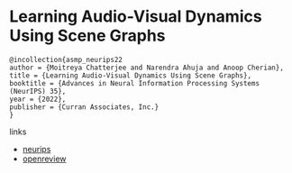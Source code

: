 # Learning Audio-Visual Dynamics Using Scene Graphs

```
@incollection{asmp_neurips22
author = {Moitreya Chatterjee and Narendra Ahuja and Anoop Cherian},
title = {Learning Audio-Visual Dynamics Using Scene Graphs},
booktitle = {Advances in Neural Information Processing Systems (NeurIPS) 35},
year = {2022},
publisher = {Curran Associates, Inc.}
}
```

links
- [neurips](https://nips.cc/Conferences/2022/Schedule?showEvent=52960)
- [openreview](https://openreview.net/forum?id=JRXgTMqESS)
